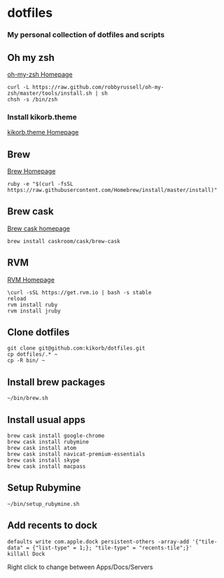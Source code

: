 # dotfiles
### My personal collection of dotfiles and scripts

## Oh my zsh
[oh-my-zsh Homepage](https://github.com/robbyrussell/oh-my-zsh)

    curl -L https://raw.github.com/robbyrussell/oh-my-zsh/master/tools/install.sh | sh
    chsh -s /bin/zsh

### Install kikorb.theme
[kikorb.theme Homepage](https://github.com/kikorb/kikorb.zsh-theme)

## Brew
[Brew Homepage](http://brew.sh/)

    ruby -e "$(curl -fsSL https://raw.githubusercontent.com/Homebrew/install/master/install)"

## Brew cask
[Brew cask homepage](https://github.com/caskroom/homebrew-cask)

    brew install caskroom/cask/brew-cask

## RVM
[RVM Homepage](http://rvm.io/)

    \curl -sSL https://get.rvm.io | bash -s stable
    reload
    rvm install ruby
    rvm install jruby

## Clone dotfiles

    git clone git@github.com:kikorb/dotfiles.git
    cp dotfiles/.* ~
    cp -R bin/ ~

## Install brew packages

    ~/bin/brew.sh
    
## Install usual apps

    brew cask install google-chrome
    brew cask install rubymine
    brew cask install atom
    brew cask install navicat-premium-essentials
    brew cask install skype
    brew cask install macpass

## Setup Rubymine

    ~/bin/setup_rubymine.sh

## Add recents to dock

    defaults write com.apple.dock persistent-others -array-add '{"tile-data" = {"list-type" = 1;}; "tile-type" = "recents-tile";}'
    killall Dock

Right click to change between Apps/Docs/Servers
